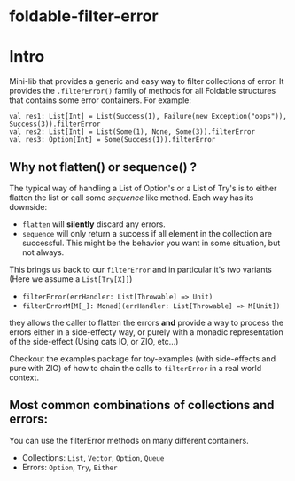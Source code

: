 # foldable-filter-error
# Intro

Mini-lib that provides a generic and easy way to filter collections of error. It provides the `.filterError()` family of methods for
all Foldable structures that contains some error containers. For example:

```
val res1: List[Int] = List(Success(1), Failure(new Exception("oops")), Success(3)).filterError
val res2: List[Int] = List(Some(1), None, Some(3)).filterError
val res3: Option[Int] = Some(Success(1)).filterError
```

## Why not flatten() or sequence() ?
The typical way of handling a List of Option's or a List of Try's is to either flatten the list or call some *sequence* like method. Each way
has its downside: 
- `flatten` will **silently** discard any errors.
- `sequence` will only return a success if all element in the collection are successful. This might be the behavior you want in some situation, but
  not always.

This brings us back to our `filterError` and in particular it's two variants (Here we assume a `List[Try[X]]`)
- `filterError(errHandler: List[Throwable] => Unit)`
- `filterErrorM[M[_]: Monad](errHandler: List[Throwable] => M[Unit])`

they allows the caller to flatten the errors **and** provide a way to process the errors either in a side-effecty way, or purely with a monadic 
representation of the side-effect (Using cats IO, or ZIO, etc...)

Checkout the examples package for toy-examples (with side-effects and pure with ZIO) of how to chain the calls to `filterError` in a real world context.

## Most common combinations of collections and errors:
You can use the filterError methods on many different containers. 
- Collections: `List`, `Vector`, `Option`, `Queue`
- Errors: `Option`, `Try`, `Either`









